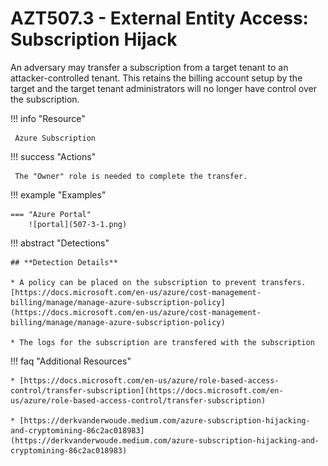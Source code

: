 # AZT507.3 - External Entity Access: Subscription Hijack                                                                                         

An adversary may transfer a subscription from a target tenant to an attacker-controlled tenant. This retains the billing account setup by the target and the target tenant administrators will no longer have control over the subscription.

!!! info "Resource" 

	 Azure Subscription

!!! success "Actions"

	 The "Owner" role is needed to complete the transfer.

!!! example "Examples"

    === "Azure Portal"
    	![portal](507-3-1.png)

!!! abstract "Detections"

	## **Detection Details**
	
	* A policy can be placed on the subscription to prevent transfers. [https://docs.microsoft.com/en-us/azure/cost-management-billing/manage/manage-azure-subscription-policy](https://docs.microsoft.com/en-us/azure/cost-management-billing/manage/manage-azure-subscription-policy)
	
	* The logs for the subscription are transfered with the subscription	
	
!!! faq "Additional Resources"

	* [https://docs.microsoft.com/en-us/azure/role-based-access-control/transfer-subscription](https://docs.microsoft.com/en-us/azure/role-based-access-control/transfer-subscription)
		
	* [https://derkvanderwoude.medium.com/azure-subscription-hijacking-and-cryptomining-86c2ac018983](https://derkvanderwoude.medium.com/azure-subscription-hijacking-and-cryptomining-86c2ac018983)
	